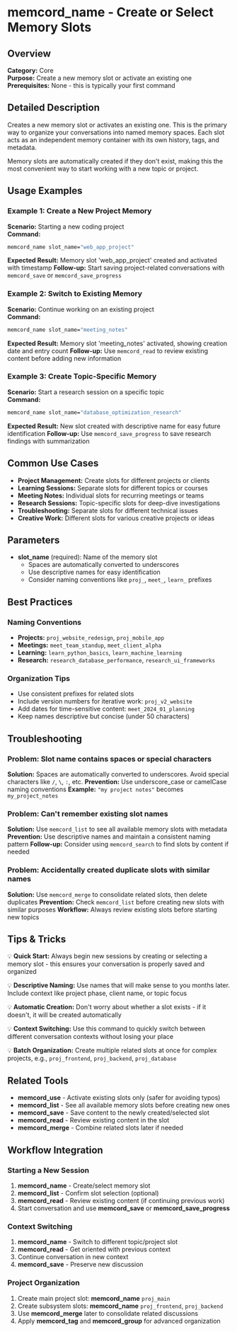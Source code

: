 # memcord_name - Create or Select Memory Slots

## Overview
**Category:** Core  
**Purpose:** Create a new memory slot or activate an existing one  
**Prerequisites:** None - this is typically your first command

## Detailed Description
Creates a new memory slot or activates an existing one. This is the primary way to organize your conversations into named memory spaces. Each slot acts as an independent memory container with its own history, tags, and metadata.

Memory slots are automatically created if they don't exist, making this the most convenient way to start working with a new topic or project.

## Usage Examples

### Example 1: Create a New Project Memory
**Scenario:** Starting a new coding project  
**Command:**
```bash
memcord_name slot_name="web_app_project"
```
**Expected Result:** Memory slot 'web_app_project' created and activated with timestamp
**Follow-up:** Start saving project-related conversations with `memcord_save` or `memcord_save_progress`

### Example 2: Switch to Existing Memory
**Scenario:** Continue working on an existing project  
**Command:**
```bash
memcord_name slot_name="meeting_notes"
```
**Expected Result:** Memory slot 'meeting_notes' activated, showing creation date and entry count
**Follow-up:** Use `memcord_read` to review existing content before adding new information

### Example 3: Create Topic-Specific Memory
**Scenario:** Start a research session on a specific topic  
**Command:**
```bash
memcord_name slot_name="database_optimization_research"
```
**Expected Result:** New slot created with descriptive name for easy future identification
**Follow-up:** Use `memcord_save_progress` to save research findings with summarization

## Common Use Cases
- **Project Management:** Create slots for different projects or clients
- **Learning Sessions:** Separate slots for different topics or courses
- **Meeting Notes:** Individual slots for recurring meetings or teams
- **Research Sessions:** Topic-specific slots for deep-dive investigations
- **Troubleshooting:** Separate slots for different technical issues
- **Creative Work:** Different slots for various creative projects or ideas

## Parameters
- **slot_name** (required): Name of the memory slot
  - Spaces are automatically converted to underscores
  - Use descriptive names for easy identification
  - Consider naming conventions like `proj_`, `meet_`, `learn_` prefixes

## Best Practices

### Naming Conventions
- **Projects:** `proj_website_redesign`, `proj_mobile_app`
- **Meetings:** `meet_team_standup`, `meet_client_alpha`
- **Learning:** `learn_python_basics`, `learn_machine_learning`
- **Research:** `research_database_performance`, `research_ui_frameworks`

### Organization Tips
- Use consistent prefixes for related slots
- Include version numbers for iterative work: `proj_v2_website`
- Add dates for time-sensitive content: `meet_2024_01_planning`
- Keep names descriptive but concise (under 50 characters)

## Troubleshooting

### Problem: Slot name contains spaces or special characters
**Solution:** Spaces are automatically converted to underscores. Avoid special characters like `/`, `\`, `:`, etc.
**Prevention:** Use underscore_case or camelCase naming conventions
**Example:** `"my project notes"` becomes `my_project_notes`

### Problem: Can't remember existing slot names
**Solution:** Use `memcord_list` to see all available memory slots with metadata
**Prevention:** Use descriptive names and maintain a consistent naming pattern
**Follow-up:** Consider using `memcord_search` to find slots by content if needed

### Problem: Accidentally created duplicate slots with similar names
**Solution:** Use `memcord_merge` to consolidate related slots, then delete duplicates
**Prevention:** Check `memcord_list` before creating new slots with similar purposes
**Workflow:** Always review existing slots before starting new topics

## Tips & Tricks

💡 **Quick Start:** Always begin new sessions by creating or selecting a memory slot - this ensures your conversation is properly saved and organized

💡 **Descriptive Naming:** Use names that will make sense to you months later. Include context like project phase, client name, or topic focus

💡 **Automatic Creation:** Don't worry about whether a slot exists - if it doesn't, it will be created automatically

💡 **Context Switching:** Use this command to quickly switch between different conversation contexts without losing your place

💡 **Batch Organization:** Create multiple related slots at once for complex projects, e.g., `proj_frontend`, `proj_backend`, `proj_database`

## Related Tools
- **memcord_use** - Activate existing slots only (safer for avoiding typos)
- **memcord_list** - See all available memory slots before creating new ones
- **memcord_save** - Save content to the newly created/selected slot
- **memcord_read** - Review existing content in the slot
- **memcord_merge** - Combine related slots later if needed

## Workflow Integration

### Starting a New Session
1. **memcord_name** - Create/select memory slot
2. **memcord_list** - Confirm slot selection (optional)
3. **memcord_read** - Review existing content (if continuing previous work)
4. Start conversation and use **memcord_save** or **memcord_save_progress**

### Context Switching
1. **memcord_name** - Switch to different topic/project slot
2. **memcord_read** - Get oriented with previous context
3. Continue conversation in new context
4. **memcord_save** - Preserve new discussion

### Project Organization
1. Create main project slot: **memcord_name** `proj_main`
2. Create subsystem slots: **memcord_name** `proj_frontend`, `proj_backend`
3. Use **memcord_merge** later to consolidate related discussions
4. Apply **memcord_tag** and **memcord_group** for advanced organization